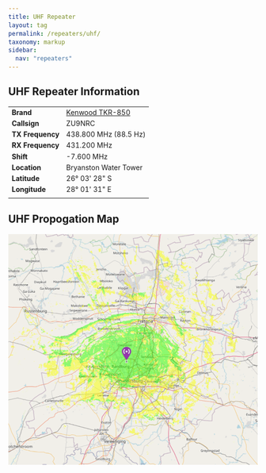 ```yaml
---
title: UHF Repeater
layout: tag
permalink: /repeaters/uhf/
taxonomy: markup
sidebar:
  nav: "repeaters"
---
```



UHF  Repeater Information
---

| |   |
|---|---|
|__Brand__| <a href="https://www.kenwood.com/india/com/lmr/tkr-750_850/spec.html" target="_blank">Kenwood TKR-850</a> |
| __Callsign__ | ZU9NRC |
| __TX Frequency__ | 438.800 MHz (88.5 Hz) |
| __RX Frequency__ | 431.200 MHz |
| __Shift__ | -7.600 MHz |
| __Location__ | Bryanston Water Tower |
| __Latitude__ | 26° 03' 28" S |
| __Longitude__ | 28° 01' 31" E |
|||

UHF Propogation Map
---
![Bryanston  Highsite](/assets/images/repeaters/uhf-propogation.png)